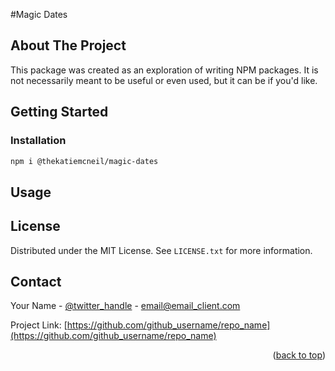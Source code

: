 #Magic Dates

## About The Project
This package was created as an exploration of writing NPM packages. It is not necessarily meant to be useful or even used, but it can be if you'd like.


## Getting Started

### Installation

   ```sh
   npm i @thekatiemcneil/magic-dates
   ```


<!-- USAGE EXAMPLES -->
## Usage


<!-- LICENSE -->
## License

Distributed under the MIT License. See `LICENSE.txt` for more information.


<!-- CONTACT -->
## Contact

Your Name - [@twitter_handle](https://twitter.com/twitter_handle) - email@email_client.com

Project Link: [https://github.com/github_username/repo_name](https://github.com/github_username/repo_name)

<p align="right">(<a href="#top">back to top</a>)</p>
